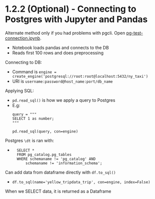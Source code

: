 # 1.2.2 (Optional) - Connecting to Postgres with Jupyter and Pandas

Alternate method only if you had problems with pgcli. Open [pg-test-connection.ipynb](../2_docker_sql/pg-test-connection.ipynb).
- Notebook loads pandas and connects to the DB
- Reads first 100 rows and does preprocessing

Connecting to DB:
- Command is `engine = create_engine('postgresql://root:root@localhost:5432/ny_taxi')`
- URI is `username:password@host_name:port/db_name`

Applying SQL:
- `pd.read_sql()` is how we apply a query to Postgres
- E.g:
    ```
    query = """
    SELECT 1 as number;
    """

    pd.read_sql(query, con=engine)
    ```

Postgres `\dt` is ran with:
- ```
    SELECT *
    FROM pg_catalog.pg_tables
    WHERE schemaname != 'pg_catalog' AND 
        schemaname != 'information_schema';
    ```

Can add data from dataframe directly with `df.to_sql()`
- `df.to_sql(name='yellow_tripdata_trip', con=engine, index=False)`

When we SELECT data, it is returned as a Dataframe